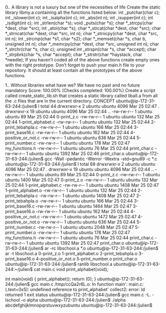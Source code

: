 0.. A library is not a luxury but one of the necessities of life Create the static library libmy.a containing all the functions listed below: int _putchar(char c); int _islower(int c); int _isalpha(int c); int _abs(int n); int _isupper(int c); int _isdigit(int c); int _strlen(char *s); void _puts(char *s); char *_strcpy(char *dest, char *src); int _atoi(char *s); char *_strcat(char *dest, char *src); char *_strncat(char *dest, char *src, int n); char *_strncpy(char *dest, char *src, int n); int _strcmp(char *s1, char *s2); char *_memset(char *s, char b, unsigned int n); char *_memcpy(char *dest, char *src, unsigned int n); char *_strchr(char *s, char c); unsigned int _strspn(char *s, char *accept); char *_strpbrk(char *s, char *accept); char *_strstr(char *haystack, char *needle); If you haven’t coded all of the above functions create empty ones with the right prototype. Don’t forget to push your main.h file to your repository. It should at least contain all the prototypes of the above functions.

1.. Without libraries what have we? We have no past and no future mandatory Score: 100.00% (Checks completed: 100.00%) Create a script called create_static_lib.sh that creates a static library called liball.a from all the .c files that are in the current directory. CONCEPT ubuntu@ip-172-31-63-244:/julien$ l total 44 drwxrwxr-x 2 ubuntu ubuntu 4096 Mar 25 02:47 . drwxrwxr-x 19 ubuntu ubuntu 4096 Mar 25 02:44 .. -rw-rw-r-- 1 ubuntu ubuntu 89 Mar 25 02:44 0-print_z.c -rw-rw-r-- 1 ubuntu ubuntu 132 Mar 25 02:44 1-print_alphabet.c -rw-rw-r-- 1 ubuntu ubuntu 132 Mar 25 02:44 2-print_tebahpla.c -rw-rw-r-- 1 ubuntu ubuntu 166 Mar 25 02:44 3-print_base16.c -rw-rw-r-- 1 ubuntu ubuntu 162 Mar 25 02:44 4-positive_or_not.c -rw-rw-r-- 1 ubuntu ubuntu 636 Mar 25 02:44 5-print_number.c -rw-rw-r-- 1 ubuntu ubuntu 178 Mar 25 02:47 my_functions.h -rw-rw-r-- 1 ubuntu ubuntu 76 Mar 25 02:44 print_char.c -rw-rw-r-- 1 ubuntu ubuntu 1392 Mar 25 02:46 print_char.o ubuntu@ip-172-31-63-244:/julien$ gcc -Wall -pedantic -Werror -Wextra -std=gnu89 -c *.c ubuntu@ip-172-31-63-244:/julien$ l total 68 drwxrwxr-x 2 ubuntu ubuntu 4096 Mar 25 02:47 . drwxrwxr-x 19 ubuntu ubuntu 4096 Mar 25 02:44 .. -rw-rw-r-- 1 ubuntu ubuntu 89 Mar 25 02:44 0-print_z.c -rw-rw-r-- 1 ubuntu ubuntu 1400 Mar 25 02:47 0-print_z.o -rw-rw-r-- 1 ubuntu ubuntu 132 Mar 25 02:44 1-print_alphabet.c -rw-rw-r-- 1 ubuntu ubuntu 1408 Mar 25 02:47 1-print_alphabet.o -rw-rw-r-- 1 ubuntu ubuntu 132 Mar 25 02:44 2-print_tebahpla.c -rw-rw-r-- 1 ubuntu ubuntu 1408 Mar 25 02:47 2-print_tebahpla.o -rw-rw-r-- 1 ubuntu ubuntu 166 Mar 25 02:44 3-print_base16.c -rw-rw-r-- 1 ubuntu ubuntu 1464 Mar 25 02:47 3-print_base16.o -rw-rw-r-- 1 ubuntu ubuntu 162 Mar 25 02:44 4-positive_or_not.c -rw-rw-r-- 1 ubuntu ubuntu 1472 Mar 25 02:47 4-positive_or_not.o -rw-rw-r-- 1 ubuntu ubuntu 636 Mar 25 02:44 5-print_number.c -rw-rw-r-- 1 ubuntu ubuntu 2048 Mar 25 02:47 5-print_number.o -rw-rw-r-- 1 ubuntu ubuntu 178 Mar 25 02:47 my_functions.h -rw-rw-r-- 1 ubuntu ubuntu 76 Mar 25 02:44 print_char.c -rw-rw-r-- 1 ubuntu ubuntu 1392 Mar 25 02:47 print_char.o ubuntu@ip-172-31-63-244:/julien$ ar -rc libschool.a *.o ubuntu@ip-172-31-63-244:/julien$ ar -t libschool.a 0-print_z.o 1-print_alphabet.o 2-print_tebahpla.o 3-print_base16.o 4-positive_or_not.o 5-print_number.o print_char.o ubuntu@ip-172-31-63-244:/julien$ ranlib libschool.a ubuntu@ip-172-31-63-244:~/julien$ cat main.c void print_alphabet(void);

int main(void) { print_alphabet(); return (0); } ubuntu@ip-172-31-63-244:/julien$ gcc main.c /tmp/ccQa2r6L.o: In function main': main.c:(.text+0x5): undefined reference to print_alphabet' collect2: error: ld returned 1 exit status ubuntu@ip-172-31-63-244:/julien$ gcc main.c -L. -lschool -o alpha ubuntu@ip-172-31-63-244:/julien$ ./alpha abcdefghijklmnopqrstuvwxyzubuntu ubuntu@ip-172-31-63-244:/julien$
